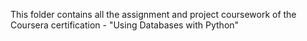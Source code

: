 This folder contains all the assignment and project coursework of the Coursera certification - "Using Databases with Python"
